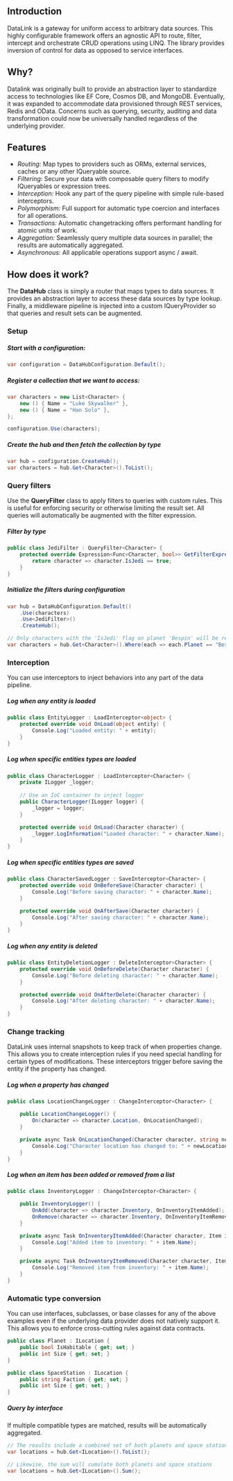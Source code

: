 ## Introduction
DataLink is a gateway for uniform access to arbitrary data sources. This highly configurable framework offers an agnostic API to route, filter, intercept and orchestrate CRUD operations using LINQ. The library provides inversion of control for data as opposed to service interfaces.

## Why?
Datalink was originally built to provide an abstraction layer to standardize access to technologies like EF Core, Cosmos DB, and MongoDB. Eventually, it was expanded to accommodate data provisioned through REST services, Redis and OData. Concerns such as querying, security, auditing and data transformation could now be universally handled regardless of the underlying provider.

## Features
 - *Routing:* Map types to providers such as ORMs, external services, caches or any other IQueryable source.
 - *Filtering:* Secure your data with composable query filters to modify IQueryables or expression trees.
 - *Interception:* Hook any part of the query pipeline with simple rule-based interceptors.
 - *Polymorphism:* Full support for automatic type coercion and interfaces for all operations.
 - *Transactions:* Automatic changetracking offers performant handling for atomic units of work.
 - *Aggregation:* Seamlessly query multiple data sources in parallel; the results are automatically aggregated.
 - *Asynchronous:* All applicable operations support async / await.

## How does it work?
The **DataHub** class is simply a router that maps types to data sources. It provides an abstraction layer to access these data sources by type lookup. Finally, a middleware pipeline is injected into a custom IQueryProvider so that queries and result sets can be augmented.

### Setup
##### Start with a  configuration:
```C#
var configuration = DataHubConfiguration.Default();
```
##### Register a collection that we want to access:
```C#
var characters = new List<Character> {
    new () { Name = "Luke Skywalker" },
    new () { Name = "Han Solo" },
};

configuration.Use(characters);
```
##### Create the hub and then fetch the collection by type
```C#
var hub = configuration.CreateHub();
var characters = hub.Get<Character>().ToList();
```

### Query filters
Use the **QueryFilter** class to apply filters to queries with custom rules. This is useful for enforcing security or otherwise limiting the result set. All queries will automatically be augmented with the filter expression.
##### Filter by type
```C#
public class JediFilter : QueryFilter<Character> {
    protected override Expression<Func<Character, bool>> GetFilterExpression() {
        return character => character.IsJedi == true;
    }
}
```
##### Initialize the filters during configuration
```C#
var hub = DataHubConfiguration.Default()
    .Use(characters)
    .Use<JediFilter>()
    .CreateHub();

// Only characters with the 'IsJedi' flag on planet 'Bespin' will be returned
var characters = hub.Get<Character>().Where(each => each.Planet == "Bespin").ToList();
```

### Interception
You can use interceptors to inject behaviors into any part of the data pipeline.
##### Log when any entity is loaded
```C#
public class EntityLogger : LoadInterceptor<object> {
    protected override void OnLoad(object entity) {
        Console.Log("Loaded entity: " + entity);
    }
}
```

##### Log when specific entities types are loaded
```C#
public class CharacterLogger : LoadInterceptor<Character> {
    private ILogger _logger;
    
    // Use an IoC container to inject logger
    public CharacterLogger(ILogger logger) {
        _logger = logger;
    }

    protected override void OnLoad(Character character) {
        _logger.LogInformation("Loaded character: " + character.Name);
    }
}
```

##### Log when specific entities types are saved
```C#
public class CharacterSavedLogger : SaveInterceptor<Character> {
    protected override void OnBeforeSave(Character character) {
        Console.Log("Before saving character: " + character.Name);
    }

    protected override void OnAfterSave(Character character) {
        Console.Log("After saving character: " + character.Name);
    }
}
```

##### Log when any entity is deleted
```C#
public class EntityDeletionLogger : DeleteInterceptor<Character> {
    protected override void OnBeforeDelete(Character character) {
        Console.Log("Before deleting character: " + character.Name);
    }

    protected override void OnAfterDelete(Character character) {
        Console.Log("After deleting character: " + character.Name);
    }
}
```

### Change tracking
DataLink uses internal snapshots to keep track of when properties change. This allows you to create interception rules if you need special handling for certain types of modifications. These interceptors trigger before saving the entity if the property has changed.
##### Log when a property has changed
```C#
public class LocationChangeLogger : ChangeInterceptor<Character> {

    public LocationChangeLogger() {
        On(character => character.Location, OnLocationChanged);
    }

    private async Task OnLocationChanged(Character character, string newLocation) {
        Console.Log("Character location has changed to: " + newLocation);
    }
}
```

##### Log when an item has been added or removed from a list
```C#
public class InventoryLogger : ChangeInterceptor<Character> {

    public InventoryLogger() {
        OnAdd(character => character.Inventory, OnInventoryItemAdded);
        OnRemove(character => character.Inventory, OnInventoryItemRemoved);
    }

    private async Task OnInventoryItemAdded(Character character, Item item) {
        Console.Log("Added item to inventory: " + item.Name);
    }

    private async Task OnInventoryItemRemoved(Character character, Item item) {
        Console.Log("Removed item from inventory: " + item.Name);
    }
}
```

### Automatic type conversion
You can use interfaces, subclasses, or base classes for any of the above examples even if the underlying data provider does not natively support it. This allows you to enforce cross-cutting rules against data contracts.
```C#
public class Planet : ILocation {
    public bool IsHabitable { get; set; }
    public int Size { get; set; }
}

public class SpaceStation : ILocation {
    public string Faction { get; set; }
    public int Size { get; set; }
}
```

##### Query by interface
If multiple compatible types are matched, results will be automatically aggregated.
```C#
// The results include a combined set of both planets and space stations
var locations = hub.Get<ILocation>().ToList();
```
```C#
// Likewise, the sum will cumulate both planets and space stations
var locations = hub.Get<ILocation>().Sum();
```
